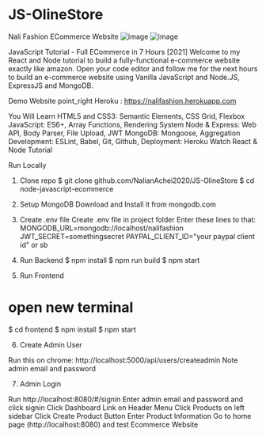 # JS-OlineStore

Nali Fashion
ECommerce Website
![image](https://user-images.githubusercontent.com/88759996/210230683-a44ef780-a471-4295-b8e2-0e013b2a09f2.png)
![image](https://user-images.githubusercontent.com/88759996/210230875-0b8a4ce3-3d1e-4355-9b6a-4e5fd2e9c9be.png)




JavaScript Tutorial - Full ECommerce in 7 Hours [2021]
Welcome to my React and Node tutorial to build a fully-functional e-commerce website exactly like amazon. Open your code editor and follow me for the next hours to build an e-commerce website using Vanilla JavaScript and Node.JS, ExpressJS and MongoDB.

Demo Website
point_right Heroku : https://nalifashion.herokuapp.com


You Will Learn
HTML5 and CSS3: Semantic Elements, CSS Grid, Flexbox
JavaScript: ES6+, Array Functions, Rendering System
Node & Express: Web API, Body Parser, File Upload, JWT
MongoDB: Mongoose, Aggregation
Development: ESLint, Babel, Git, Github,
Deployment: Heroku
Watch React & Node Tutorial

Run Locally

1. Clone repo
$ git clone github.com/NalianAchei2020/JS-OlineStore
$ cd node-javascript-ecommerce

2. Setup MongoDB
Download and Install it from mongodb.com

3. Create .env file
Create .env file in project folder
Enter these lines to that:
MONGODB_URL=mongodb://localhost/nalifashion
JWT_SECRET=somethingsecret
PAYPAL_CLIENT_ID="your paypal client id" or sb
4. Run Backend
$ npm install
$ npm run build
$ npm start

5. Run Frontend
# open new terminal
$ cd frontend
$ npm install
$ npm start

6. Create Admin User

Run this on chrome: http://localhost:5000/api/users/createadmin
Note admin email and password

7. Admin Login

Run http://localhost:8080/#/signin
Enter admin email and password and click signin
Click Dashboard Link on Header Menu
Click Products on left sidebar
Click Create Product Button
Enter Product Information
Go to home page (http://localhost:8080) and test Ecommerce Website

